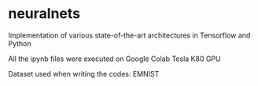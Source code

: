 # neuralnets
Implementation of various state-of-the-art architectures in Tensorflow and Python

All the ipynb files were executed on Google Colab Tesla K80 GPU

Dataset used when writing the codes: EMNIST
